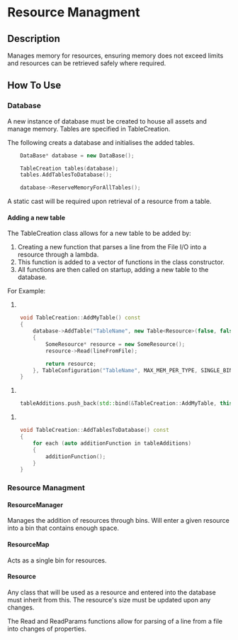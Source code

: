 # Resource Managment

## Description
Manages memory for resources, ensuring memory does not exceed limits and resources can be retrieved safely where required.


## How To Use

### Database
A new instance of database must be created to house all assets and manage memory.
Tables are specified in TableCreation.

The following creats a database and initialises the added tables.

```cpp
	DataBase* database = new DataBase();

	TableCreation tables(database);
	tables.AddTablesToDatabase();

	database->ReserveMemoryForAllTables();
```

A static cast will be required upon retrieval of a resource from a table.

#### Adding a new table
The TableCreation class allows for a new table to be added by:

1. Creating a new function that parses a line from the File I/O into a resource through a lambda.
2. This function is added to a vector of functions in the class constructor.
3. All functions are then called on startup, adding a new table to the database.

For Example:

1. 
```cpp
	void TableCreation::AddMyTable() const
	{
		database->AddTable("TableName", new Table<Resource>(false, false, [](std::string lineFromFile)
		{
			SomeResource* resource = new SomeResource();
			resource->Read(lineFromFile);

			return resource;
		}, TableConfiguration("TableName", MAX_MEM_PER_TYPE, SINGLE_BIN)));
	}
```

1. 
```cpp
	tableAdditions.push_back(std::bind(&TableCreation::AddMyTable, this));
```

1.
```cpp
	void TableCreation::AddTablesToDatabase() const
	{
		for each (auto additionFunction in tableAdditions)
		{
			additionFunction();
		}
	}
```



### Resource Managment

#### ResourceManager
Manages the addition of resources through bins. Will enter a given resource into a bin that contains enough space.

#### ResourceMap
Acts as a single bin for resources.

#### Resource
Any class that will be used as a resource and entered into the database must inherit from this.
The resource's size must be updated upon any changes.

The Read and ReadParams functions allow for parsing of a line from a file into changes of properties.